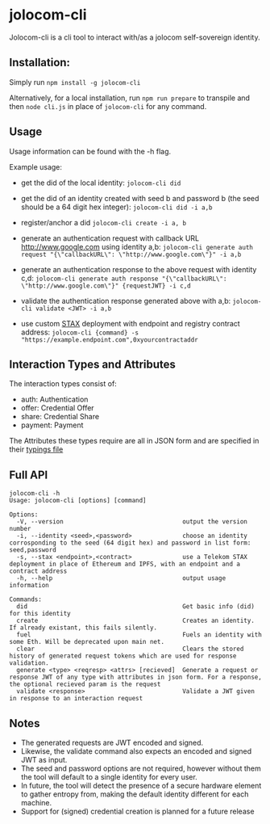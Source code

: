 # jolocom-cli
Jolocom-cli is a cli tool to interact with/as a jolocom self-sovereign identity.

## Installation:
Simply run `npm install -g jolocom-cli`

Alternatively, for a local installation, run `npm run prepare` to transpile and then `node cli.js` in place of `jolocom-cli` for any command.

## Usage
Usage information can be found with the -h flag.

Example usage:
- get the did of the local identity:
`jolocom-cli did`

- get the did of an identity created with seed b and password b (the seed should be a 64 digit hex integer):
`jolocom-cli did -i a,b`

- register/anchor a did
`jolocom-cli create -i a, b`

- generate an authentication request with callback URL http://www.google.com using identity a,b:
`jolocom-cli generate auth request "{\"callbackURL\": \"http://www.google.com\"}" -i a,b`

- generate an authentication response to the above request with identity c,d:
`jolocom-cli generate auth response "{\"callbackURL\": \"http://www.google.com\"}" {requestJWT} -i c,d`

- validate the authentication response generated above with a,b:
`jolocom-cli validate <JWT> -i a,b`

- use custom [STAX](https://laboratories.telekom.com/blockchain/) deployment with endpoint and registry contract address:
`jolocom-cli {command} -s "https://example.endpoint.com",0xyourcontractaddr`

## Interaction Types and Attributes
The interaction types consist of:
- auth: Authentication
- offer: Credential Offer
- share: Credential Share
- payment: Payment

The Attributes these types require are all in JSON form and are specified in their [typings file](https://github.com/jolocom/jolocom-lib/blob/master/ts/interactionTokens/interactionTokens.types.ts)

## Full API
```
jolocom-cli -h
Usage: jolocom-cli [options] [command]

Options:
  -V, --version                                 output the version number
  -i, --identity <seed>,<password>              choose an identity corrosponding to the seed (64 digit hex) and password in list form: seed,password
  -s, --stax <endpoint>,<contract>              use a Telekom STAX deployment in place of Ethereum and IPFS, with an endpoint and a contract address
  -h, --help                                    output usage information

Commands:
  did                                           Get basic info (did) for this identity
  create                                        Creates an identity. If already existant, this fails silently.
  fuel                                          Fuels an identity with some Eth. Will be deprecated upon main net.
  clear                                         Clears the stored history of generated request tokens which are used for response validation.
  generate <type> <reqresp> <attrs> [recieved]  Generate a request or response JWT of any type with attributes in json form. For a response, the optional recieved param is the request
  validate <response>                           Validate a JWT given in response to an interaction request
  ```

## Notes
- The generated requests are JWT encoded and signed.
- Likewise, the validate command also expects an encoded and signed JWT as input.
- The seed and password options are not required, however without them the tool will default to a single identity for every user.
- In future, the tool will detect the presence of a secure hardware element to gather entropy from, making the default identity different for each machine.
- Support for (signed) credential creation is planned for a future release
